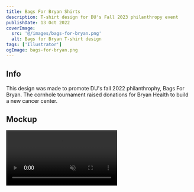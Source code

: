```yaml
---
title: Bags For Bryan Shirts
description: T-shirt design for DU's Fall 2023 philanthropy event
publishDate: 13 Oct 2022
coverImage:
  src: '@/images/bags-for-bryan.png'
  alt: Bags for Bryan T-shirt design
tags: ['Illustrator']
ogImage: bags-for-bryan.png
---
```


## Info

This design was made to promote DU's fall 2022 philanthrophy, Bags For Bryan. The cornhole tournament raised donations for Bryan Health to build a new cancer center.

## Mockup

<div class="w-full">
<video id="mockup" class="mx-auto" autoplay loop muted playsinline>
  <source src="https://content.mikepayne.me/file/payne-portfolio/bags.mp4" type="video/mp4" />
  Your browser does not support the video tag.
</video>
</div>
